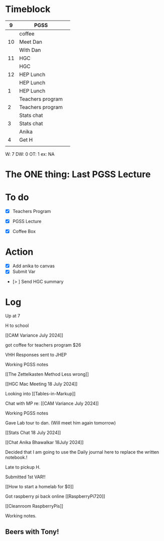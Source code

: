 # Timeblock

| 9   | PGSS             |     |
| --- | ---------------- | --- |
|     | coffee           |     |
| 10  | Meet Dan         |     |
|     | With Dan         |     |
| 11  | HGC              |     |
|     | HGC              |     |
| 12  | HEP Lunch        |     |
|     | HEP Lunch        |     |
| 1   | HEP Lunch        |     |
|     | Teachers program |     |
| 2   | Teachers program |     |
|     | Stats chat       |     |
| 3   | Stats chat       |     |
|     | Anika            |     |
| 4   | Get H            |     |
|     |                  |     |

W: 7 
DW: 0
OT:  1
ex: NA

# The ONE thing:  Last PGSS Lecture

# To do
 - [x] Teachers Program 
 - [x] PGSS Lecture
 - [x]  Coffee Box
 
 

# Action
 - [x] Add anika to canvas
 - [x] Submit Var
 - [> ] Send HGC summary
 



# Log

Up at 7

H to school

[[CAM Variance July 2024]]

got coffee for teachers program $26

VHH Responses sent to JHEP

Working PGSS notes

[[The Zettelkasten Method Less wrong]]


[[HGC Mac Meeting 18 July 2024]]


Looking into [[Tables-in-Markup]]

Chat with MP re: [[CAM Variance July 2024]]

Working PGSS notes

Gave Lab tour to dan. 
  (Will meet him again tomorrow)


[[Stats Chat 18 July 2024]]

[[Chat Anika Bhawalkar 18July 2024]]

Decided that I am going to use the Daily journal here to replace the written notebook.!

Late to pickup H.

Submitted 1st VAR!!

[[How to start a homelab for $0]]

Got raspberry pi back online
[[RaspberryPi720]]


[[Cleanroom RaspberryPis]]

Working notes.
## Beers with Tony! ##


